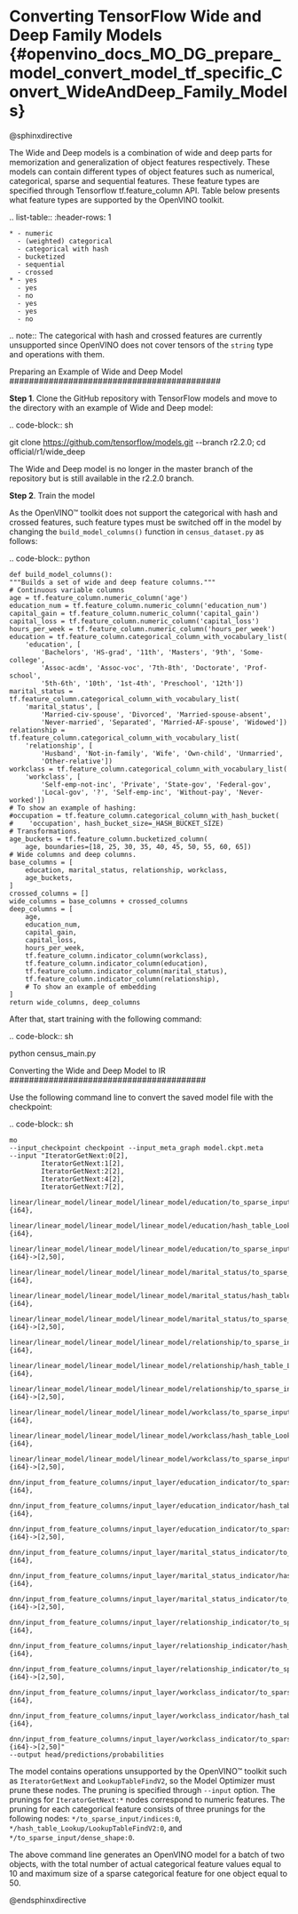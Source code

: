 # Converting TensorFlow Wide and Deep Family Models {#openvino_docs_MO_DG_prepare_model_convert_model_tf_specific_Convert_WideAndDeep_Family_Models}

@sphinxdirective

The Wide and Deep models is a combination of wide and deep parts for memorization and generalization of object features respectively.
These models can contain different types of object features such as numerical, categorical, sparse and sequential features. These feature types are specified
through Tensorflow tf.feature_column API. Table below presents what feature types are supported by the OpenVINO toolkit.

.. list-table::
    :header-rows: 1

    * - numeric
      - (weighted) categorical
      - categorical with hash
      - bucketized
      - sequential
      - crossed
    * - yes
      - yes
      - no
      - yes
      - yes
      - no


.. note:: The categorical with hash and crossed features are currently unsupported since OpenVINO does not cover tensors of the `string` type and operations with them.

Preparing an Example of Wide and Deep Model
###########################################

**Step 1**. Clone the GitHub repository with TensorFlow models and move to the directory with an example of Wide and Deep model:

.. code-block:: sh

   git clone https://github.com/tensorflow/models.git --branch r2.2.0;
   cd official/r1/wide_deep


The Wide and Deep model is no longer in the master branch of the repository but is still available in the r2.2.0 branch.


**Step 2**. Train the model

As the OpenVINO&trade; toolkit does not support the categorical with hash and crossed features, such feature types must be switched off in the model
by changing the ``build_model_columns()`` function in `census_dataset.py` as follows:

.. code-block:: python

    def build_model_columns():
    """Builds a set of wide and deep feature columns."""
    # Continuous variable columns
    age = tf.feature_column.numeric_column('age')
    education_num = tf.feature_column.numeric_column('education_num')
    capital_gain = tf.feature_column.numeric_column('capital_gain')
    capital_loss = tf.feature_column.numeric_column('capital_loss')
    hours_per_week = tf.feature_column.numeric_column('hours_per_week')
    education = tf.feature_column.categorical_column_with_vocabulary_list(
        'education', [
            'Bachelors', 'HS-grad', '11th', 'Masters', '9th', 'Some-college',
            'Assoc-acdm', 'Assoc-voc', '7th-8th', 'Doctorate', 'Prof-school',
            '5th-6th', '10th', '1st-4th', 'Preschool', '12th'])
    marital_status = tf.feature_column.categorical_column_with_vocabulary_list(
        'marital_status', [
            'Married-civ-spouse', 'Divorced', 'Married-spouse-absent',
            'Never-married', 'Separated', 'Married-AF-spouse', 'Widowed'])
    relationship = tf.feature_column.categorical_column_with_vocabulary_list(
        'relationship', [
            'Husband', 'Not-in-family', 'Wife', 'Own-child', 'Unmarried',
            'Other-relative'])
    workclass = tf.feature_column.categorical_column_with_vocabulary_list(
        'workclass', [
            'Self-emp-not-inc', 'Private', 'State-gov', 'Federal-gov',
            'Local-gov', '?', 'Self-emp-inc', 'Without-pay', 'Never-worked'])
    # To show an example of hashing:
    #occupation = tf.feature_column.categorical_column_with_hash_bucket(
    #    'occupation', hash_bucket_size=_HASH_BUCKET_SIZE)
    # Transformations.
    age_buckets = tf.feature_column.bucketized_column(
        age, boundaries=[18, 25, 30, 35, 40, 45, 50, 55, 60, 65])
    # Wide columns and deep columns.
    base_columns = [
        education, marital_status, relationship, workclass,
        age_buckets,
    ]
    crossed_columns = []
    wide_columns = base_columns + crossed_columns
    deep_columns = [
        age,
        education_num,
        capital_gain,
        capital_loss,
        hours_per_week,
        tf.feature_column.indicator_column(workclass),
        tf.feature_column.indicator_column(education),
        tf.feature_column.indicator_column(marital_status),
        tf.feature_column.indicator_column(relationship),
        # To show an example of embedding
    ]
    return wide_columns, deep_columns

After that, start training with the following command:

.. code-block:: sh

   python census_main.py


Converting the Wide and Deep Model to IR
########################################

Use the following command line to convert the saved model file with the checkpoint:

.. code-block:: sh

    mo
    --input_checkpoint checkpoint --input_meta_graph model.ckpt.meta
    --input "IteratorGetNext:0[2],
            IteratorGetNext:1[2],
            IteratorGetNext:2[2],
            IteratorGetNext:4[2],
            IteratorGetNext:7[2],
            linear/linear_model/linear_model/linear_model/education/to_sparse_input/indices:0[10,2]{i64},
            linear/linear_model/linear_model/linear_model/education/hash_table_Lookup/LookupTableFindV2:0[10]{i64},
            linear/linear_model/linear_model/linear_model/education/to_sparse_input/dense_shape:0[2]{i64}->[2,50],
            linear/linear_model/linear_model/linear_model/marital_status/to_sparse_input/indices:0[10,2]{i64},
            linear/linear_model/linear_model/linear_model/marital_status/hash_table_Lookup/LookupTableFindV2:0[10]{i64},
            linear/linear_model/linear_model/linear_model/marital_status/to_sparse_input/dense_shape:0[2]{i64}->[2,50],
            linear/linear_model/linear_model/linear_model/relationship/to_sparse_input/indices:0[10,2]{i64},
            linear/linear_model/linear_model/linear_model/relationship/hash_table_Lookup/LookupTableFindV2:0[10]{i64},
            linear/linear_model/linear_model/linear_model/relationship/to_sparse_input/dense_shape:0[2]{i64}->[2,50],
            linear/linear_model/linear_model/linear_model/workclass/to_sparse_input/indices:0[10,2]{i64},
            linear/linear_model/linear_model/linear_model/workclass/hash_table_Lookup/LookupTableFindV2:0[10]{i64},
            linear/linear_model/linear_model/linear_model/workclass/to_sparse_input/dense_shape:0[2]{i64}->[2,50],
            dnn/input_from_feature_columns/input_layer/education_indicator/to_sparse_input/indices:0[10,2]{i64},
            dnn/input_from_feature_columns/input_layer/education_indicator/hash_table_Lookup/LookupTableFindV2:0[10]{i64},
            dnn/input_from_feature_columns/input_layer/education_indicator/to_sparse_input/dense_shape:0[2]{i64}->[2,50],
            dnn/input_from_feature_columns/input_layer/marital_status_indicator/to_sparse_input/indices:0[10,2]{i64},
            dnn/input_from_feature_columns/input_layer/marital_status_indicator/hash_table_Lookup/LookupTableFindV2:0[10]{i64},
            dnn/input_from_feature_columns/input_layer/marital_status_indicator/to_sparse_input/dense_shape:0[2]{i64}->[2,50],
            dnn/input_from_feature_columns/input_layer/relationship_indicator/to_sparse_input/indices:0[10,2]{i64},
            dnn/input_from_feature_columns/input_layer/relationship_indicator/hash_table_Lookup/LookupTableFindV2:0[10]{i64},
            dnn/input_from_feature_columns/input_layer/relationship_indicator/to_sparse_input/dense_shape:0[2]{i64}->[2,50],
            dnn/input_from_feature_columns/input_layer/workclass_indicator/to_sparse_input/indices:0[10,2]{i64},
            dnn/input_from_feature_columns/input_layer/workclass_indicator/hash_table_Lookup/LookupTableFindV2:0[10]{i64},
            dnn/input_from_feature_columns/input_layer/workclass_indicator/to_sparse_input/dense_shape:0[2]{i64}->[2,50]"
    --output head/predictions/probabilities


The model contains operations unsupported by the OpenVINO&trade; toolkit such as ``IteratorGetNext`` and ``LookupTableFindV2``, so the Model Optimizer must prune these nodes.
The pruning is specified through `--input` option. The prunings for ``IteratorGetNext:*`` nodes correspond to numeric features.
The pruning for each categorical feature consists of three prunings for the following nodes: ``*/to_sparse_input/indices:0``, ``*/hash_table_Lookup/LookupTableFindV2:0``, and ``*/to_sparse_input/dense_shape:0``.

The above command line generates an OpenVINO model for a batch of two objects, with the total number of actual categorical feature values equal to 10 and maximum size of a sparse categorical feature for one object equal to 50.

@endsphinxdirective
